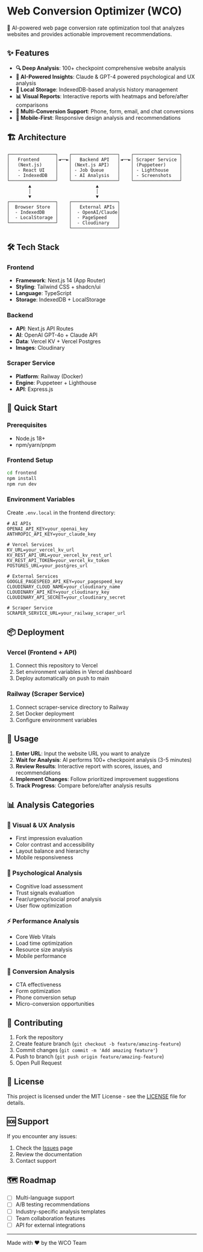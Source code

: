 # Web Conversion Optimizer (WCO)

🚀 AI-powered web page conversion rate optimization tool that analyzes websites and provides actionable improvement recommendations.

## ✨ Features

- **🔍 Deep Analysis**: 100+ checkpoint comprehensive website analysis
- **🧠 AI-Powered Insights**: Claude & GPT-4 powered psychological and UX analysis
- **💾 Local Storage**: IndexedDB-based analysis history management
- **📊 Visual Reports**: Interactive reports with heatmaps and before/after comparisons
- **🎯 Multi-Conversion Support**: Phone, form, email, and chat conversions
- **📱 Mobile-First**: Responsive design analysis and recommendations

## 🏗️ Architecture

```
┌─────────────────┐    ┌─────────────────┐    ┌─────────────────┐
│   Frontend      │◄──►│   Backend API   │◄──►│ Scraper Service │
│   (Next.js)     │    │ (Next.js API)   │    │ (Puppeteer)     │
│   - React UI    │    │ - Job Queue     │    │ - Lighthouse    │
│   - IndexedDB   │    │ - AI Analysis   │    │ - Screenshots   │
└─────────────────┘    └─────────────────┘    └─────────────────┘
        ▲                        ▲
        │                        │
        ▼                        ▼
┌─────────────────┐    ┌─────────────────┐
│  Browser Store  │    │   External APIs │
│  - IndexedDB    │    │  - OpenAI/Claude│
│  - LocalStorage │    │  - PageSpeed    │
└─────────────────┘    │  - Cloudinary   │
                       └─────────────────┘
```

## 🛠️ Tech Stack

### Frontend
- **Framework**: Next.js 14 (App Router)
- **Styling**: Tailwind CSS + shadcn/ui
- **Language**: TypeScript
- **Storage**: IndexedDB + LocalStorage

### Backend
- **API**: Next.js API Routes
- **AI**: OpenAI GPT-4o + Claude API
- **Data**: Vercel KV + Vercel Postgres
- **Images**: Cloudinary

### Scraper Service
- **Platform**: Railway (Docker)
- **Engine**: Puppeteer + Lighthouse
- **API**: Express.js

## 🚀 Quick Start

### Prerequisites
- Node.js 18+
- npm/yarn/pnpm

### Frontend Setup
```bash
cd frontend
npm install
npm run dev
```

### Environment Variables
Create `.env.local` in the frontend directory:
```env
# AI APIs
OPENAI_API_KEY=your_openai_key
ANTHROPIC_API_KEY=your_claude_key

# Vercel Services
KV_URL=your_vercel_kv_url
KV_REST_API_URL=your_vercel_kv_rest_url
KV_REST_API_TOKEN=your_vercel_kv_token
POSTGRES_URL=your_postgres_url

# External Services
GOOGLE_PAGESPEED_API_KEY=your_pagespeed_key
CLOUDINARY_CLOUD_NAME=your_cloudinary_name
CLOUDINARY_API_KEY=your_cloudinary_key
CLOUDINARY_API_SECRET=your_cloudinary_secret

# Scraper Service
SCRAPER_SERVICE_URL=your_railway_scraper_url
```

## 📦 Deployment

### Vercel (Frontend + API)
1. Connect this repository to Vercel
2. Set environment variables in Vercel dashboard
3. Deploy automatically on push to main

### Railway (Scraper Service)
1. Connect scraper-service directory to Railway
2. Set Docker deployment
3. Configure environment variables

## 🎯 Usage

1. **Enter URL**: Input the website URL you want to analyze
2. **Wait for Analysis**: AI performs 100+ checkpoint analysis (3-5 minutes)
3. **Review Results**: Interactive report with scores, issues, and recommendations
4. **Implement Changes**: Follow prioritized improvement suggestions
5. **Track Progress**: Compare before/after analysis results

## 📊 Analysis Categories

### 🎨 Visual & UX Analysis
- First impression evaluation
- Color contrast and accessibility
- Layout balance and hierarchy
- Mobile responsiveness

### 🧠 Psychological Analysis
- Cognitive load assessment
- Trust signals evaluation
- Fear/urgency/social proof analysis
- User flow optimization

### ⚡ Performance Analysis
- Core Web Vitals
- Load time optimization
- Resource size analysis
- Mobile performance

### 🎯 Conversion Analysis
- CTA effectiveness
- Form optimization
- Phone conversion setup
- Micro-conversion opportunities

## 🤝 Contributing

1. Fork the repository
2. Create feature branch (`git checkout -b feature/amazing-feature`)
3. Commit changes (`git commit -m 'Add amazing feature'`)
4. Push to branch (`git push origin feature/amazing-feature`)
5. Open Pull Request

## 📄 License

This project is licensed under the MIT License - see the [LICENSE](LICENSE) file for details.

## 🆘 Support

If you encounter any issues:
1. Check the [Issues](../../issues) page
2. Review the documentation
3. Contact support

## 🗺️ Roadmap

- [ ] Multi-language support
- [ ] A/B testing recommendations
- [ ] Industry-specific analysis templates
- [ ] Team collaboration features
- [ ] API for external integrations

---

Made with ❤️ by the WCO Team